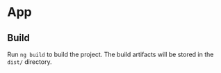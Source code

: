 # App

## Build

Run `ng build` to build the project. The build artifacts will be stored in the `dist/` directory.
